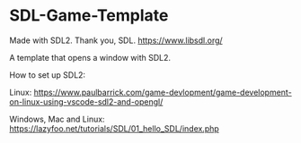 # SDL-Game-Template
Made with SDL2.
Thank you, SDL. https://www.libsdl.org/

A template that opens a window with SDL2.

How to set up SDL2:

Linux: https://www.paulbarrick.com/game-devlopment/game-development-on-linux-using-vscode-sdl2-and-opengl/

Windows, Mac and Linux: https://lazyfoo.net/tutorials/SDL/01_hello_SDL/index.php
